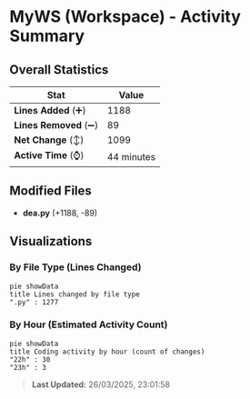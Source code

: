 # MyWS (Workspace) - Activity Summary 

## Overall Statistics

| Stat                   | Value                                                             |
| ---------------------- | ----------------------------------------------------------------- |
| **Lines Added** (➕)   | 1188                                          |
| **Lines Removed** (➖) | 89                                        |
| **Net Change** (↕)    | 1099                |
| **Active Time** (⌚)   | 44 minutes |


## Modified Files
- **dea.py** (+1188, -89)

## Visualizations

### By File Type (Lines Changed)

```mermaid
pie showData
title Lines changed by file type
".py" : 1277
```

### By Hour (Estimated Activity Count)

```mermaid
pie showData
title Coding activity by hour (count of changes)
"22h" : 30
"23h" : 3
```


> **Last Updated:** 26/03/2025, 23:01:58